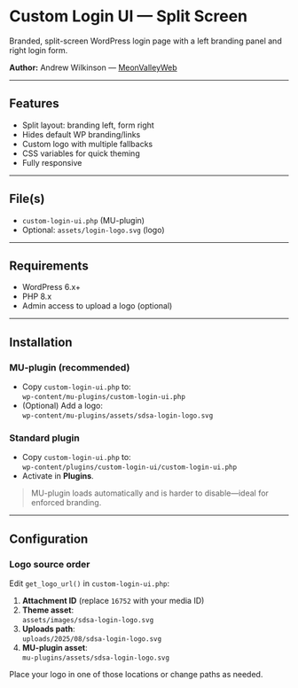 # Custom Login UI — Split Screen

Branded, split-screen WordPress login page with a left branding panel and right login form.

**Author:** Andrew Wilkinson — [MeonValleyWeb](https://meonvalleyweb.com)

---

## Features

- Split layout: branding left, form right  
- Hides default WP branding/links  
- Custom logo with multiple fallbacks  
- CSS variables for quick theming  
- Fully responsive

---

## File(s)

- `custom-login-ui.php` (MU-plugin)  
- Optional: `assets/login-logo.svg` (logo)

---

## Requirements

- WordPress 6.x+  
- PHP 8.x  
- Admin access to upload a logo (optional)

---

## Installation

### MU-plugin (recommended)
- Copy `custom-login-ui.php` to:  
  `wp-content/mu-plugins/custom-login-ui.php`
- (Optional) Add a logo:  
  `wp-content/mu-plugins/assets/sdsa-login-logo.svg`

### Standard plugin
- Copy `custom-login-ui.php` to:  
  `wp-content/plugins/custom-login-ui/custom-login-ui.php`  
- Activate in **Plugins**.

> MU-plugin loads automatically and is harder to disable—ideal for enforced branding.

---

## Configuration

### Logo source order
Edit `get_logo_url()` in `custom-login-ui.php`:

1. **Attachment ID** (replace `16752` with your media ID)
2. **Theme asset**:  
   `assets/images/sdsa-login-logo.svg`
3. **Uploads path**:  
   `uploads/2025/08/sdsa-login-logo.svg`
4. **MU-plugin asset**:  
   `mu-plugins/assets/sdsa-login-logo.svg`

Place your logo in one of those locations or change paths as needed.